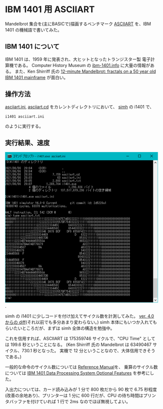 # IBM 1401 用 ASCIIART

Mandelbrot 集合を(主にBASICで)描画するベンチマーク
[ASCIIART](http://haserin09.la.coocan.jp/asciiart.html)
を、IBM 1401 の機械語で書いてみた。

## IBM 1401 について

IBM 1401 は、1959 年に発表され、大ヒットとなったトランジスター製
電子計算機である。
Computer History Museum の [ibm-1401.info](http://ibm-1401.info/)
に大量の情報がある。
また、Ken Shirriff 氏の
[12-minute Mandelbrot: fractals on a 50 year old IBM 1401 mainframe](http://www.righto.com/2015/03/12-minute-mandelbrot-fractals-on-50.html)
が面白い。


## 操作方法

[asciiart.ini](asciiart.ini), [asciiart.cd](asciiart.cd) をカレントディレクトリにおいて、
[simh](http://simh.trailing-edge.com/) の i1401 で、

```
i1401 asciiart.ini
```

のように実行する。

## 実行結果、速度

![Screenshot](asciiart_1401.png).

simh の i1401 に少しコードを付け加えてサイクル数を計測してみた。
[ver. 4.0 からの diff](i1401_cpu.c.diff)(それ以前でも多分あまり変わらない。)
simh 本体にもいつか入れてもらいたいところだが、まずは simh 全体の構造を勉強中。

これを信用すれば、ASCIIART は 175359746 サイクルで、"CPU Time" としては 199.6 秒ということになる。
(Ken Shirriff 氏の Mandelbrot は 63490467 サイクル、730.1 秒となった。
実機で 12 分ということなので、大体信用できそうである。)

一般的な命令のサイクル数については
[Reference Manual](http://bitsavers.trailing-edge.com/pdf/ibm/1401/A24-1403-5_1401_Reference_Apr62.pdf)を、
乗算のサイクル数については
[IBM 1401 Data Processing System Optional Features](http://ibm-1401.info/IBM1401-225-6541-0_1401_Optional_Features_CE_Apr61.pdf)
を参考にした。

入出力については、カード読み込みが 1 分で 800 枚だから 90 枚で 6.75 秒程度(改善の余地あり)、プリンターは 1 分に 600 行だが、CPU の待ち時間はプリンタバッファを付けていれば 1 行で 2ms なのでほぼ無視してよい。

